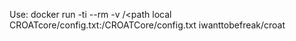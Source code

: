 Use:
docker run -ti --rm -v /<path local CROATcore/config.txt:/CROATCore/config.txt iwanttobefreak/croat
